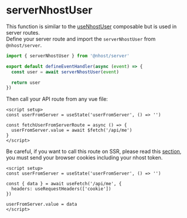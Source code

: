 # serverNhostUser

This function is similar to the [useNhostUser](/usage/vue-composables/usenhostuser) composable but is used in server routes.<br>
Define your server route and import the `serverNhostUser` from `@nhost/server`.

```ts [server/api/me.ts]
import { serverNhostUser } from '@nhost/server'

export default defineEventHandler(async (event) => {
  const user = await serverNhostUser(event)

  return user
})
```

Then call your API route from any vue file:

```vue [app.vue]
<script setup>
const userFromServer = useState('userFromServer', () => '')

const fetchUserFromServerRoute = async () => {
  userFromServer.value = await $fetch('/api/me')
}
</script>
```

Be careful, if you want to call this route on SSR, please read this [section](https://nuxt.com/docs/getting-started/data-fetching/#isomorphic-fetch-and-fetch), you must send your browser cookies including your nhost token.

```vue [app.vue]
<script setup>
const userFromServer = useState('userFromServer', () => '')

const { data } = await useFetch('/api/me', {
  headers: useRequestHeaders(['cookie'])
})

userFromServer.value = data
</script>
```
